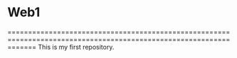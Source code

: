 # Web1
===================================================================================================================
This is my first repository.

